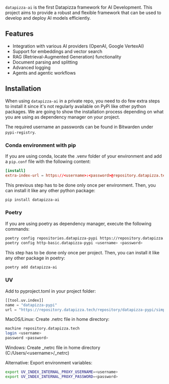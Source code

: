 `datapizza-ai` is the first Datapizza framework for AI Development. This project aims to provide a robust and flexible framework that can be used to develop and deploy AI models efficiently.

## Features

- Integration with various AI providers (OpenAI, Google VertexAI)
- Support for embeddings and vector search
- RAG (Retrieval-Augmented Generation) functionality
- Document parsing and splitting
- Advanced logging
- Agents and agentic workflows

## Installation

When using `datapizza-ai` in a private repo, you need to do few extra steps to install it since it's not regularly available on PyPi like other python packages. We are going to show the installation process depending on what you are using as dependency manager on your project.

The required username an passwords can be found in Bitwarden under `pypi-registry`.

### Conda environment with pip
If you are using conda, locate the .venv folder of your environment and add a `pip.conf` file with the following content:
```toml
[install]
extra-index-url = https://<username>:<password>@repository.datapizza.tech/repository/datapizza-pypi/simple
```
This previous step has to be done only once per environment. Then, you can install it like any other python package:

```bash
pip install datapizza-ai
```

### Poetry
If you are using poetry as dependency manager, execute the following commands:

```bash
poetry config repositories.datapizza-pypi https://repository.datapizza.tech/repository/datapizza-pypi/
poetry config http-basic.datapizza-pypi <username> <password>
```

This step has to be done only once per project. Then, you can install it like any other package in poetry:

```bash
poetry add datapizza-ai
```

### UV

Add to pyproject.toml in your project folder:

```python
[[tool.uv.index]]
name = "datapizza-pypi"
url = "https://repository.datapizza.tech/repository/datapizza-pypi/simple"
```

MacOS/Linux: Create .netrc file in home directory:

```sh
machine repository.datapizza.tech
login <username>
password <password>
```

Windows: Create _netrc file in home directory (C:/Users/\<username\>/_netrc)

Alternative: Export environment variables:

```bash
export UV_INDEX_INTERNAL_PROXY_USERNAME=<username>
export UV_INDEX_INTERNAL_PROXY_PASSWORD=<password>
```